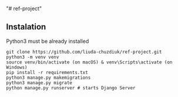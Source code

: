 "# ref-project" 

## Instalation

Python3 must be already installed

```shell
git clone https://github.com/liuda-chuzdiuk/ref-project.git
python3 -m venv venv
source venv/bin/activate (on macOS) & venv\Scripts\activate (on Windows)
pip install -r requirements.txt
python3 manage.py makemigrations
python3 manage.py migrate
python manage.py runserver # starts Django Server
```
